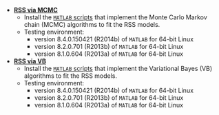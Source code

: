* [**RSS via MCMC**](https://github.com/stephenslab/rss/wiki/RSS-via-MCMC)
  - Install the [`MATLAB` scripts](https://github.com/stephenslab/rss/tree/master/src) that implement the Monte Carlo Markov chain (MCMC) algorithms to fit the RSS models.
  - Testing environment: 
    - version 8.4.0.150421 (R2014b) of `MATLAB` for 64-bit Linux
    - version 8.2.0.701 (R2013b) of `MATLAB` for 64-bit Linux
    - version 8.1.0.604 (R2013a) of `MATLAB` for 64-bit Linux  
* [**RSS via VB**](https://github.com/stephenslab/rss/wiki/RSS-via-VB)
  - Install the [`MATLAB` scripts](https://github.com/stephenslab/rss/tree/master/src_vb) that implement the Variational Bayes (VB) algorithms to fit the RSS models.
  - Testing environment:
    - version 8.4.0.150421 (R2014b) of `MATLAB` for 64-bit Linux
    - version 8.2.0.701 (R2013b) of `MATLAB` for 64-bit Linux
    - version 8.1.0.604 (R2013a) of `MATLAB` for 64-bit Linux   
 

